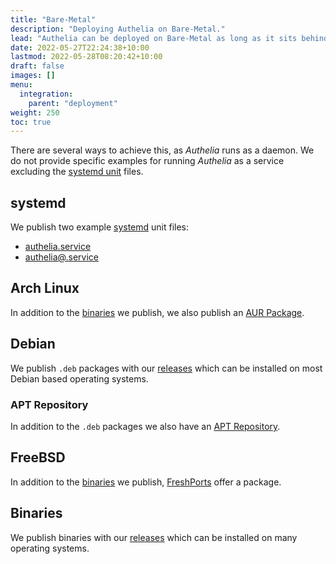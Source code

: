 ```yaml
---
title: "Bare-Metal"
description: "Deploying Authelia on Bare-Metal."
lead: "Authelia can be deployed on Bare-Metal as long as it sits behind a proxy."
date: 2022-05-27T22:24:38+10:00
lastmod: 2022-05-28T08:20:42+10:00
draft: false
images: []
menu:
  integration:
    parent: "deployment"
weight: 250
toc: true
---
```


There are several ways to achieve this, as _Authelia_ runs as a daemon. We do not provide specific examples for running
_Authelia_ as a service excluding the [systemd unit](#systemd) files.

## systemd

We publish two example [systemd] unit files:

- [authelia.service](https://github.com/authelia/authelia/blob/master/authelia.service)
- [authelia@.service](https://github.com/authelia/authelia/blob/master/authelia%40.service)

## Arch Linux

In addition to the [binaries](#binaries) we publish, we also publish an
[AUR Package](https://aur.archlinux.org/packages/authelia).

## Debian

We publish `.deb` packages with our [releases] which can be installed
on most Debian based operating systems.

### APT Repository

In addition to the `.deb` packages we also have an [APT Repository](https://apt.authelia.com).

## FreeBSD

In addition to the [binaries](#binaries) we publish, [FreshPorts](https://www.freshports.org/www/authelia/) offer a
package.

## Binaries

We publish binaries with our [releases] which can be installed on many operating systems.

[releases]: https://github.com/authelia/authelia/releases
[systemd]: https://systemd.io/
